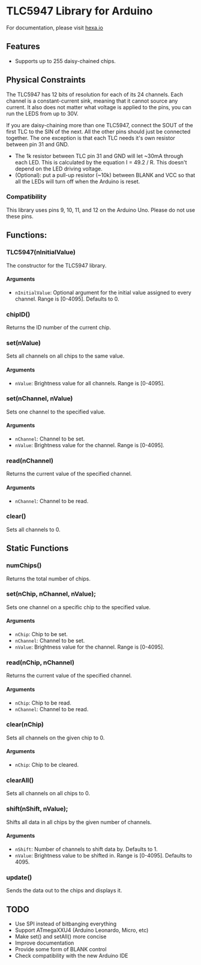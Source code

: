 # TLC5947 Library for Arduino
For documentation, please visit [hexa.io](http://hexa.io)

## Features
- Supports up to 255 daisy-chained chips.

## Physical Constraints
The TLC5947 has 12 bits of resolution for each of its 24 channels. Each channel is a constant-current sink, meaning that it cannot source any current. It also does not matter what voltage is applied to the pins, you can run the LEDS from up to 30V.

If you are daisy-chaining more than one TLC5947, connect the SOUT of the first TLC to the SIN of the next.  All the other pins should just be connected together. The one exception is that each TLC needs it's own resistor between  pin 31 and GND.

- The 1k resistor between TLC pin 31 and GND will let ~30mA through each LED. This is calculated by the equation I = 49.2 / R. This doesn't depend on the LED driving voltage.
- (Optional): put a pull-up resistor (~10k) between BLANK and VCC so that all the LEDs will turn off when the Arduino is reset.

### Compatibility
This library uses pins 9, 10, 11, and 12 on the Arduino Uno. Please do not use these pins.

## Functions:

### TLC5947(nInitialValue)
The constructor for the TLC5947 library.
#### Arguments
- `nInitialValue`: Optional argument for the initial value assigned to every channel. Range is [0-4095]. Defaults to 0.

### chipID()
Returns the ID number of the current chip.

### set(nValue)
Sets all channels on all chips to the same value.
#### Arguments
- `nValue`: Brightness value for all channels. Range is [0-4095].

### set(nChannel, nValue)
Sets one channel to the specified value.
#### Arguments
- `nChannel`: Channel to be set.
- `nValue`: Brightness value for the channel. Range is [0-4095].

### read(nChannel)
Returns the current value of the specified channel.
#### Arguments
- `nChannel`: Channel to be read.

### clear()
Sets all channels to 0.

## Static Functions

### numChips()
Returns the total number of chips.

### set(nChip, nChannel, nValue);
Sets one channel on a specific chip to the specified value.
#### Arguments
- `nChip`: Chip to be set.
- `nChannel`: Channel to be set.
- `nValue`: Brightness value for the channel. Range is [0-4095].

### read(nChip, nChannel)
Returns the current value of the specified channel.
#### Arguments
- `nChip`: Chip to be read.
- `nChannel`: Channel to be read.

### clear(nChip)
Sets all channels on the given chip to 0.
#### Arguments
- `nChip`: Chip to be cleared.

### clearAll()
Sets all channels on all chips to 0.

### shift(nShift, nValue);
Shifts all data in all chips by the given number of channels.
#### Arguments
- `nShift`: Number of channels to shift data by. Defaults to 1.
- `nValue`: Brightness value to be shifted in. Range is [0-4095]. Defaults to 4095.

### update()
Sends the data out to the chips and displays it.

## TODO
- Use SPI instead of bitbanging everything
- Support ATmegaXXU4 (Arduino Leonardo, Micro, etc)
- Make set() and setAll() more concise
- Improve documentation
- Provide some form of BLANK control
- Check compatibility with the new Arduino IDE
